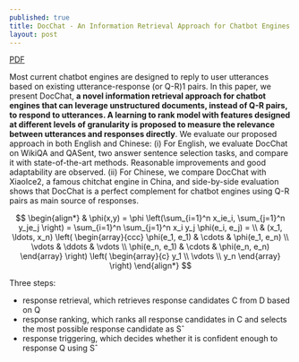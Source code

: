 ```yaml
---
published: true
title: DocChat - An Information Retrieval Approach for Chatbot Engines Using Unstructured Documents
layout: post
---
```

<script type="text/javascript" src="http://cdn.mathjax.org/mathjax/latest/MathJax.js?config=TeX-AMS-MML_HTMLorMML"></script>

[PDF](http://aclweb.org/anthology/P16-1049)

Most current chatbot engines are designed to reply to user utterances based on existing utterance-response (or Q-R)1 pairs. In this paper, we present DocChat, **a novel information retrieval approach for chatbot engines that can leverage unstructured documents, instead of Q-R pairs, to respond to utterances. A learning to rank model with features designed at different levels of granularity is proposed to measure the relevance between utterances and responses directly**. We evaluate our proposed approach in both English and Chinese: (i) For English, we evaluate DocChat on WikiQA and QASent, two answer sentence selection tasks, and compare it with state-of-the-art methods. Reasonable improvements and good adaptability are observed. (ii) For Chinese, we compare DocChat with XiaoIce2, a famous chitchat engine in China, and side-by-side evaluation shows that DocChat is a perfect complement for chatbot engines using Q-R pairs as main source of responses.

$$
\begin{align*}
  & \phi(x,y) = \phi \left(\sum_{i=1}^n x_ie_i, \sum_{j=1}^n y_je_j \right)
  = \sum_{i=1}^n \sum_{j=1}^n x_i y_j \phi(e_i, e_j) = \\
  & (x_1, \ldots, x_n) \left( \begin{array}{ccc}
      \phi(e_1, e_1) & \cdots & \phi(e_1, e_n) \\
      \vdots & \ddots & \vdots \\
      \phi(e_n, e_1) & \cdots & \phi(e_n, e_n)
    \end{array} \right)
  \left( \begin{array}{c}
      y_1 \\
      \vdots \\
      y_n
    \end{array} \right)
\end{align*}
$$

Three steps:

* response retrieval, which retrieves response candidates C from D based on Q
* response ranking, which ranks all response candidates in C and selects the most possible response candidate as Sˆ
* response triggering, which decides whether it is confident enough to response Q using Sˆ